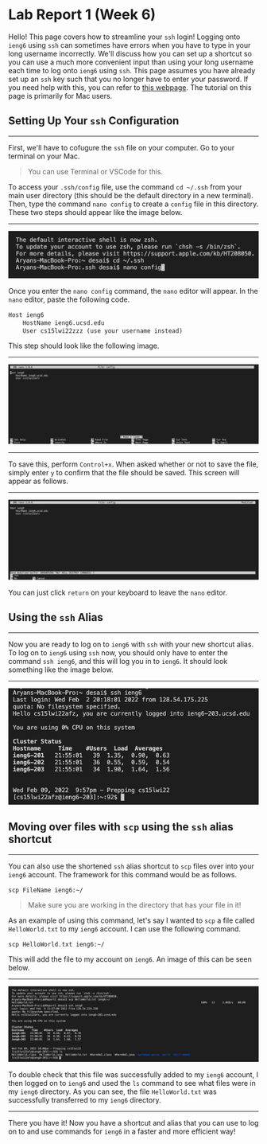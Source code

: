 # Lab Report 1 (Week 6)


Hello! This page covers how to streamline your `ssh` login! Logging onto `ieng6` using `ssh` can sometimes have errors when you have to type in your long username incorrectly. We'll discuss how you can set up a shortcut so you can use a much more convenient input than using your long username each time to log onto `ieng6` using `ssh`. This page assumes you have already set up an `ssh` key such that you no longer have to enter your password. If you need help with this, you can refer to [this webpage](https://aryand10.github.io/cse15l-lab-reports/lab-report-1-week-2.html). The tutorial on this page is primarily for Mac users. 

## Setting Up Your `ssh` Configuration
---
First, we'll have to cofugure the `ssh` file on your computer. Go to your terminal on your Mac.

>You can use Terminal or VSCode for this. 

To access your `.ssh/config` file, use the command `cd ~/.ssh` from your main user directory (this should be the default directory in a new terminal). Then, type the command `nano config` to create a `config` file in this directory. These two steps should appear like the image below. 

---
![Image](CDSSH_NanoConfig.jpg)


Once you enter the `nano config` command, the `nano` editor will appear. In the `nano` editor, paste the following code.
```
Host ieng6
    HostName ieng6.ucsd.edu
    User cs15lwi22zzz (use your username instead)
```
This step should look like the following image. 

---
![Image](Nano_PortalSetup.jpg)
***

To save this, perform `Control+x`. When asked whether or not to save the file, simply enter `y` to confirm that the file should be saved. This screen will appear as follows.

---
![Image](SavingNanoFile.jpg)


You can just click `return` on your keyboard to leave the `nano` editor. 

## Using the `ssh` Alias
---

Now you are ready to log on to `ieng6` with `ssh` with your new shortcut alias. To log on to `ieng6` using `ssh` now, you should only have to enter the command `ssh ieng6`, and this will log you in to `ieng6`. It should look something like the image below. 

---
![Image](UsingSSHShortcut.jpg)


## Moving over files with `scp` using the `ssh` alias shortcut
---

You can also use the shortened `ssh` alias shortcut to `scp` files over into your `ieng6` account. The framework for this command would be as follows. 
```
scp FileName ieng6:~/
```
> Make sure you are working in the directory that has your file in it!

As an example of using this command, let's say I wanted to `scp` a file called `HelloWorld.txt` to my `ieng6` account. I can use the following command.
```
scp HelloWorld.txt ieng6:~/
```

This will add the file to my account on `ieng6`. An image of this can be seen below. 

---
![Image](SCPwithSSHShortcut.jpg)

To double check that this file was successfully added to my `ieng6` account, I then logged on to `ieng6` and used the `ls` command to see what files were in my `ieng6` directory. As you can see, the file `HelloWorld.txt` was successfully transferred to my `ieng6` directory.

---

There you have it! Now you have a shortcut and alias that you can use to log on to and use commands for `ieng6` in a faster and more efficient way!






